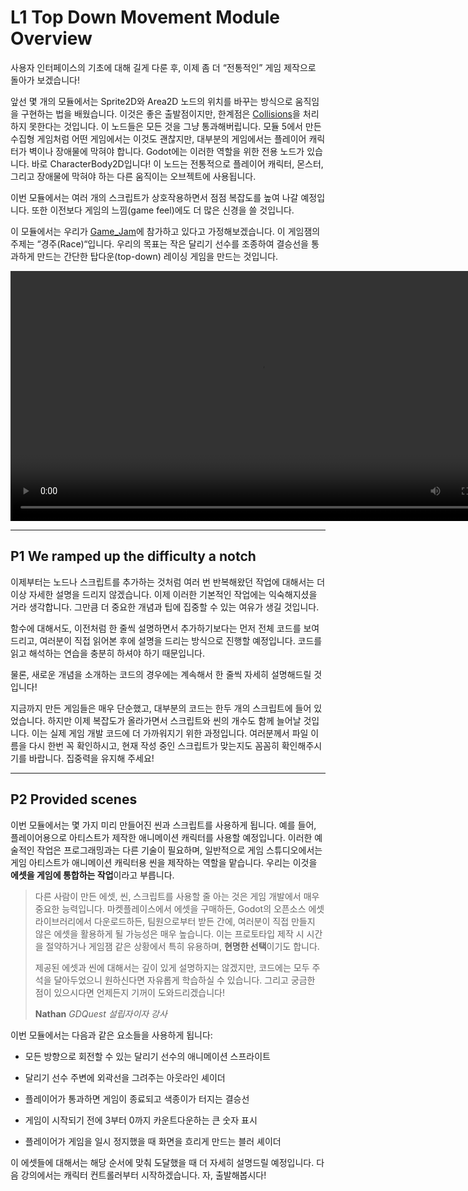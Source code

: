 # L1 Top Down Movement Module Overview
사용자 인터페이스의 기초에 대해 길게 다룬 후, 이제 좀 더 “전통적인” 게임 제작으로 돌아가 보겠습니다!

앞선 몇 개의 모듈에서는 Sprite2D와 Area2D 노드의 위치를 바꾸는 방식으로 움직임을 구현하는 법을 배웠습니다. 이것은 좋은 출발점이지만, 
한계점은 [Collisions](../../Glossary/Collisions.md)을 처리하지 못한다는 것입니다. 이 노드들은 모든 것을 그냥
통과해버립니다. 모듈 5에서 만든 수집형 게임처럼 어떤 게임에서는 이것도 괜찮지만, 대부분의 게임에서는 플레이어 캐릭터가 벽이나 장애물에 막혀야 합니다.
Godot에는 이러한 역할을 위한 전용 노드가 있습니다.
바로 CharacterBody2D입니다! 이 노드는 전통적으로 플레이어 캐릭터, 몬스터, 그리고 장애물에 막혀야 하는 다른 움직이는 오브젝트에 사용됩니다.

이번 모듈에서는 여러 개의 스크립트가 상호작용하면서 점점 복잡도를 높여 나갈 예정입니다. 또한 이전보다 게임의 느낌(game feel)에도 더 많은 신경을 쓸 것입니다.

이 모듈에서는 우리가 [Game_Jam](../../Glossary/Game_Jam.md)에 참가하고 있다고 가정해보겠습니다.
이 게임잼의 주제는 “경주(Race)“입니다. 우리의 목표는 작은 달리기 선수를 조종하여 결승선을 통과하게 만드는 간단한 탑다운(top-down) 
레이싱 게임을 만드는 것입니다.

<video controls width="800" preload="metadata" playsinline>
  <source src="/GDQUEST/2D/M9_Top_Down_Movement/videos/010_overview_result.mp4" type="video/mp4">
  동영상을 보려면 브라우저가 video 태그를 지원해야 합니다.
</video>

---

## P1 We ramped up the difficulty a notch

이제부터는 노드나 스크립트를 추가하는 것처럼 여러 번 반복해왔던 작업에 대해서는 더 이상 자세한 설명을 드리지 않겠습니다. 
이제 이러한 기본적인 작업에는 익숙해지셨을 거라 생각합니다. 그만큼 더 중요한 개념과 팁에 집중할 수 있는 여유가 생길 것입니다.

함수에 대해서도, 이전처럼 한 줄씩 설명하면서 추가하기보다는 먼저 전체 코드를 보여드리고, 여러분이 직접 읽어본 후에 설명을 드리는
방식으로 진행할 예정입니다. 코드를 읽고 해석하는 연습을 충분히 하셔야 하기 때문입니다.

물론, 새로운 개념을 소개하는 코드의 경우에는 계속해서 한 줄씩 자세히 설명해드릴 것입니다!

지금까지 만든 게임들은 매우 단순했고, 대부분의 코드는 한두 개의 스크립트에 들어 있었습니다. 하지만 이제 복잡도가 올라가면서
스크립트와 씬의 개수도 함께 늘어날 것입니다. 이는 실제 게임 개발 코드에 더 가까워지기 위한 과정입니다. 여러분께서 파일 이름을
다시 한번 꼭 확인하시고, 현재 작성 중인 스크립트가 맞는지도 꼼꼼히 확인해주시기를 바랍니다. 집중력을 유지해 주세요!

---

## P2 Provided scenes

이번 모듈에서는 몇 가지 미리 만들어진 씬과 스크립트를 사용하게 됩니다. 예를 들어, 플레이어용으로 아티스트가 제작한 애니메이션
캐릭터를 사용할 예정입니다. 이러한 예술적인 작업은 프로그래밍과는 다른 기술이 필요하며, 일반적으로 게임 스튜디오에서는 게임 아티스트가
애니메이션 캐릭터용 씬을 제작하는 역할을 맡습니다. 우리는 이것을 **에셋을 게임에 통합하는 작업**이라고 부릅니다.


> 다른 사람이 만든 에셋, 씬, 스크립트를 사용할 줄 아는 것은 게임 개발에서 매우 중요한 능력입니다. 마켓플레이스에서 에셋을 구매하든,
> Godot의 오픈소스 에셋 라이브러리에서 다운로드하든, 팀원으로부터 받든 간에, 여러분이 직접 만들지 않은 에셋을 활용하게 될 가능성은
> 매우 높습니다. 이는 프로토타입 제작 시 시간을 절약하거나 게임잼 같은 상황에서 특히 유용하며, **현명한 선택**이기도 합니다.
> 
> 제공된 에셋과 씬에 대해서는 깊이 있게 설명하지는 않겠지만, 코드에는 모두 주석을 달아두었으니 원하신다면 자유롭게 학습하실 수 있습니다.
> 그리고 궁금한 점이 있으시다면 언제든지 기꺼이 도와드리겠습니다!
> 
> **Nathan** _GDQuest 설립자이자 강사_

이번 모듈에서는 다음과 같은 요소들을 사용하게 됩니다:

- 모든 방향으로 회전할 수 있는 달리기 선수의 애니메이션 스프라이트
    
- 달리기 선수 주변에 외곽선을 그려주는 아웃라인 셰이더
    
- 플레이어가 통과하면 게임이 종료되고 색종이가 터지는 결승선
    
- 게임이 시작되기 전에 3부터 0까지 카운트다운하는 큰 숫자 표시
    
- 플레이어가 게임을 일시 정지했을 때 화면을 흐리게 만드는 블러 셰이더


이 에셋들에 대해서는 해당 순서에 맞춰 도달했을 때 더 자세히 설명드릴 예정입니다. 다음 강의에서는 캐릭터 컨트롤러부터 시작하겠습니다. 자, 출발해봅시다!